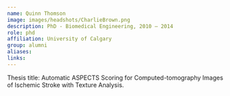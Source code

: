 ```yaml
---
name: Quinn Thomson
image: images/headshots/CharlieBrown.png
description: PhD - Biomedical Engineering, 2010 – 2014
role: phd
affiliation: University of Calgary
group: alumni
aliases: 
links:
---
```


Thesis title: Automatic ASPECTS Scoring for Computed-tomography Images of Ischemic Stroke with Texture Analysis.
